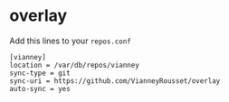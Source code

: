 # overlay
Add this lines to your `repos.conf`
```
[vianney]
location = /var/db/repos/vianney
sync-type = git
sync-uri = https://github.com/VianneyRousset/overlay
auto-sync = yes
```
